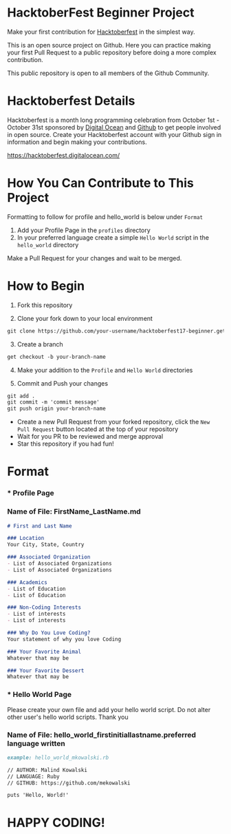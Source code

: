 # HacktoberFest Beginner Project
Make your first contribution for [Hacktoberfest](https://hacktoberfest.digitalocean.com) in the simplest way.

This is an open source project on Github.  Here you can practice making your first Pull Request to a public repository before doing a more complex contribution.

This public repository is open to all members of the Github Community.

# Hacktoberfest Details
Hacktoberfest is a month long programming celebration from October 1st - October 31st sponsored by [Digital Ocean](https://www.digitalocean.com/) and [Github](https://github.com/blog/2433-celebrate-open-source-this-october-with-hacktoberfest) to get people involved in open source.  Create your Hacktoberfest account with your Github sign in information and begin making your contributions.

https://hacktoberfest.digitalocean.com/

# How You Can Contribute to This Project
Formatting to follow for profile and hello_world is below under `Format`
1. Add your Profile Page in the `profiles` directory
2. In your preferred language create a simple `Hello World` script in the `hello_world` directory

Make a Pull Request for your changes and wait to be merged.

# How to Begin
1. Fork this repository

2. Clone your fork down to your local environment
```markdown
git clone https://github.com/your-username/hacktoberfest17-beginner.get
```

3. Create a branch
```markdown
get checkout -b your-branch-name
```

4. Make your addition to the `Profile` and `Hello World` directories

5. Commit and Push your changes
```markdown
git add .
git commit -m 'commit message'
git push origin your-branch-name
```

- Create a new Pull Request from your forked repository, click the `New Pull Request` button located at the top of your repository
- Wait for you PR to be reviewed and merge approval
- Star this repository if you had fun!

# Format

### * Profile Page
### Name of File: FirstName_LastName.md

```markdown
# First and Last Name

### Location
Your City, State, Country

### Associated Organization
- List of Associated Organizations
- List of Associated Organizations

### Academics
- List of Education
- List of Education

### Non-Coding Interests
- List of interests
- List of interests

### Why Do You Love Coding?
Your statement of why you love Coding

### Your Favorite Animal
Whatever that may be

### Your Favorite Dessert
Whatever that may be
```

### * Hello World Page
Please create your own file and add your hello world script.  Do not alter other user's hello world scripts. Thank you

### Name of File: hello_world_firstinitiallastname.preferred language written
```markdown
example: hello_world_mkowalski.rb
```

```markdown
// AUTHOR: Malind Kowalski
// LANGUAGE: Ruby
// GITHUB: https://github.com/mekowalski

puts 'Hello, World!'
```

# HAPPY CODING!
